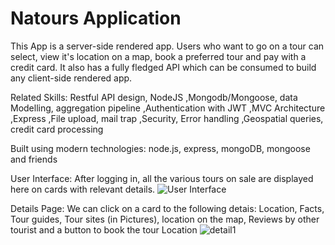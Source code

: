 # Natours Application

This App is a server-side rendered app. Users who want to go on a tour can select, view it's location on a map, book a preferred tour and pay with a credit card.
It also has a fully fledged API which can be consumed to build any client-side rendered app.

Related Skills: Restful API design, NodeJS ,Mongodb/Mongoose, data Modelling, aggregation pipeline ,Authentication with JWT ,MVC Architecture ,Express ,File upload, mail trap ,Security, Error handling ,Geospatial queries, credit card processing

Built using modern technologies: node.js, express, mongoDB, mongoose and friends

User Interface: After logging in, all the various tours on sale are displayed here on cards with relevant details.
![User Interface](https://github.com/Stephen-Afari/natours/assets/62534292/e28e68b9-41a6-4868-a202-67ca6a8d946a)

Details Page: We can click on a card to the following detais: Location, Facts, Tour guides, Tour sites (in Pictures), location on the map, Reviews by other tourist and a button to book the tour
Location
![detail1](https://github.com/Stephen-Afari/natours/assets/62534292/c068ea61-9933-41e8-b010-ca2bb86bf1c7)
